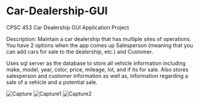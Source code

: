 # Car-Dealership-GUI
 
CPSC 453 Car Dealership GUI Application Project

Description: Maintain a car dealership that has multiple sites of operations. You have 2 options when the app comes up Salesperson (meaning that you can add cars for sale to the dealership, etc.) and Customer.

Uses sql server as the database to store all vehicle information including make, model, year, color, price, mileage, lot, and if its for sale. Also stores salesperson and customer information as well as, information regarding a sale of a vehicle and a potential sale.

![Capture](https://user-images.githubusercontent.com/25496251/117495266-68bfc500-af43-11eb-9995-f1bc1742f0d4.PNG)
![Capture1](https://user-images.githubusercontent.com/25496251/117495276-6b221f00-af43-11eb-9bbc-48e88ac3680c.PNG)
![Capture2](https://user-images.githubusercontent.com/25496251/117495284-6cebe280-af43-11eb-9035-817801c7136d.PNG)
